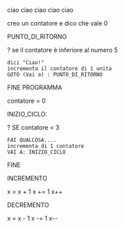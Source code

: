 ciao
ciao
ciao
ciao
ciao



creo un contatore e dico che vale 0

PUNTO_DI_RITORNO

? se il contatore è inferiore al numero 5

    dici "Ciao!"
    incrementa il contatore di 1 unita
    GOTO (Vai a) : PUNTO_DI_RITORNO

FINE PROGRAMMA















contatore = 0

INIZIO_CICLO:

? SE contatore < 3

    FAI QUALCOSA....
    incrementa di 1 contatore
    VAI A: INIZIO_CICLO


FINE




INCREMENTO

x = x + 1
x += 1
x++

DECREMENTO

x = x - 1
x -= 1
x--

























